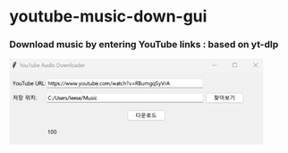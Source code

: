 # youtube-music-down-gui

### Download music by entering YouTube links  :  based on yt-dlp


 <img src="https://github.com/leeseomin/youtube-music-down-gui/blob/main/1.jpg" width="90%">    




